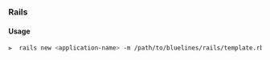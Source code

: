 ### Rails

#### Usage

```sh
⫸  rails new <application-name> -m /path/to/bluelines/rails/template.rb
```
